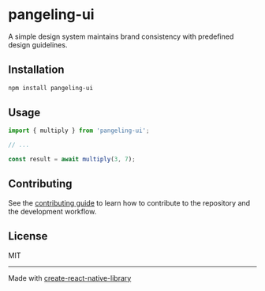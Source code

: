 # pangeling-ui

A simple design system maintains brand consistency with predefined design guidelines.

## Installation

```sh
npm install pangeling-ui
```

## Usage

```js
import { multiply } from 'pangeling-ui';

// ...

const result = await multiply(3, 7);
```

## Contributing

See the [contributing guide](CONTRIBUTING.md) to learn how to contribute to the repository and the development workflow.

## License

MIT

---

Made with [create-react-native-library](https://github.com/callstack/react-native-builder-bob)
